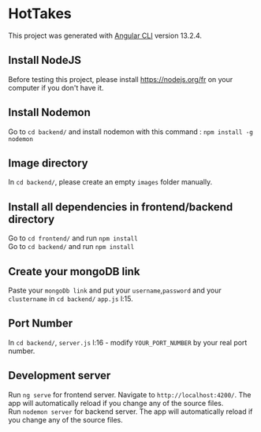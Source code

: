 # HotTakes

This project was generated with [Angular CLI](https://github.com/angular/angular-cli) version 13.2.4.

## Install NodeJS

Before testing this project, please install https://nodejs.org/fr on your computer if you don't have it.

## Install Nodemon
Go to `cd backend/` and install nodemon with this command : `npm install -g nodemon`

## Image directory
In `cd backend/`, please create an empty `images` folder manually.

## Install all dependencies in frontend/backend directory

Go to `cd frontend/` and run `npm install`<br>
Go to `cd backend/` and run `npm install`

## Create your mongoDB link

Paste your `mongoDb link` and put your `username`,`password` and your `clustername` in `cd backend/` `app.js` l:15.

## Port Number

In `cd backend/`, `server.js` l:16 - modify `YOUR_PORT_NUMBER` by your real port number.

## Development server

Run `ng serve` for frontend server. Navigate to `http://localhost:4200/`. The app will automatically reload if you change any of the source files.<br>
Run `nodemon server` for backend server. The app will automatically reload if you change any of the source files.

